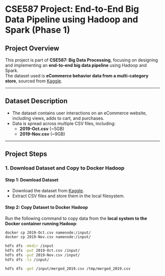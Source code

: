 # CSE587 Project: End-to-End Big Data Pipeline using Hadoop and Spark (Phase 1)

## Project Overview
This project is part of **CSE587: Big Data Processing**, focusing on designing and implementing an **end-to-end big data pipeline** using Hadoop and Spark.  
The dataset used is **eCommerce behavior data from a multi-category store**, sourced from [Kaggle](https://www.kaggle.com/datasets/mkechinov/ecommerce-behavior-data-from-multi-category-store).  

---

## Dataset Description
- The dataset contains user interactions on an eCommerce website, including views, adds to cart, and purchases.
- Data is spread across multiple CSV files, including:
  - **2019-Oct.csv** (~5GB)
  - **2019-Nov.csv** (~9GB)

---

## Project Steps

### 1. Download Dataset and Copy to Docker Hadoop

#### **Step 1: Download Dataset**
- Download the dataset from [Kaggle](https://www.kaggle.com/datasets/mkechinov/ecommerce-behavior-data-from-multi-category-store).
- Extract CSV files and store them in the local filesystem.

#### **Step 2: Copy Dataset to Docker Hadoop**
Run the following command to copy data from the **local system to the Docker container running Hadoop**:

```bash
docker cp 2019-Oct.csv namenode:/input/
docker cp 2019-Nov.csv namenode:/input/

hdfs dfs -mkdir /input
hdfs dfs -put 2019-Oct.csv /input/
hdfs dfs -put 2019-Nov.csv /input/
hdfs dfs -ls /input/

hdfs dfs -get /input/merged_2019.csv /tmp/merged_2019.csv
